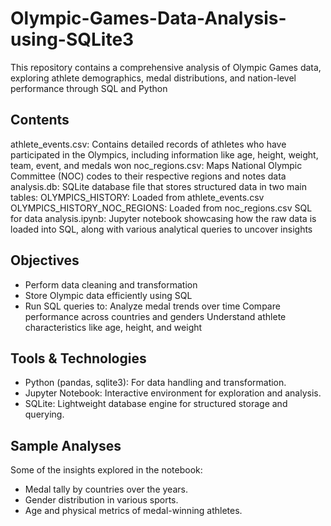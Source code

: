 # Olympic-Games-Data-Analysis-using-SQLite3
This repository contains a comprehensive analysis of Olympic Games data, exploring athlete demographics, medal distributions, and nation-level performance through SQL and Python

## Contents
athlete_events.csv: Contains detailed records of athletes who have participated in the Olympics, including information like age, height, weight, team, event, and medals won
noc_regions.csv: Maps National Olympic Committee (NOC) codes to their respective regions and notes
data analysis.db: SQLite database file that stores structured data in two main tables:
OLYMPICS_HISTORY: Loaded from athlete_events.csv
OLYMPICS_HISTORY_NOC_REGIONS: Loaded from noc_regions.csv
SQL for data analysis.ipynb: Jupyter notebook showcasing how the raw data is loaded into SQL, along with various analytical queries to uncover insights

## Objectives
- Perform data cleaning and transformation
- Store Olympic data efficiently using SQL
- Run SQL queries to:
    Analyze medal trends over time
    Compare performance across countries and genders
    Understand athlete characteristics like age, height, and weight

## Tools & Technologies
- Python (pandas, sqlite3): For data handling and transformation.
- Jupyter Notebook: Interactive environment for exploration and analysis.
- SQLite: Lightweight database engine for structured storage and querying.

## Sample Analyses
Some of the insights explored in the notebook:
- Medal tally by countries over the years.
- Gender distribution in various sports.
- Age and physical metrics of medal-winning athletes.


